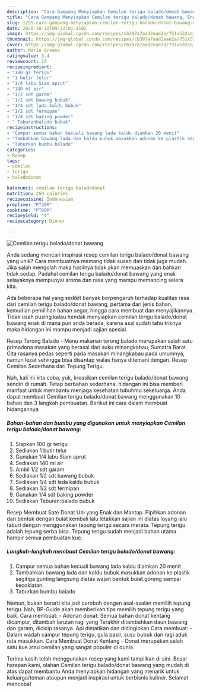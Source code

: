 ```yaml
---
description: "Cara Gampang Menyiapkan Cemilan terigu balado/donat bawang, Enak Banget"
title: "Cara Gampang Menyiapkan Cemilan terigu balado/donat bawang, Enak Banget"
slug: 1255-cara-gampang-menyiapkan-cemilan-terigu-balado-donat-bawang-enak-banget
date: 2020-10-18T09:22:01.410Z
image: https://img-global.cpcdn.com/recipes/cb397a7aad2eae2a/751x532cq70/cemilan-terigu-baladodonat-bawang-foto-resep-utama.jpg
thumbnail: https://img-global.cpcdn.com/recipes/cb397a7aad2eae2a/751x532cq70/cemilan-terigu-baladodonat-bawang-foto-resep-utama.jpg
cover: https://img-global.cpcdn.com/recipes/cb397a7aad2eae2a/751x532cq70/cemilan-terigu-baladodonat-bawang-foto-resep-utama.jpg
author: Mario Greene
ratingvalue: 3.4
reviewcount: 14
recipeingredient:
- "100 gr terigu"
- "1 butir telur"
- "1/4 labu Siam aprut"
- "140 ml air"
- "1/2 sdt garam"
- "1/2 sdt bawang bubuk"
- "1/4 sdt lada kaldu bubuk"
- "1/2 sdt fermipan"
- "1/4 sdt baking powder"
- " Taburanbalado bubuk"
recipeinstructions:
- "Campur semua bahan kecuali bawang lada kaldu diamkan 20 menit"
- "Tambahkan bawang lada dan kaldu bubuk.masukkan adonan ke plastik segitiga gunting langsung diatas wajan bentuk bulat.goreng sampai kecoklatan."
- "Taburkan bumbu balado"
categories:
- Resep
tags:
- cemilan
- terigu
- baladodonat

katakunci: cemilan terigu baladodonat 
nutrition: 259 calories
recipecuisine: Indonesian
preptime: "PT38M"
cooktime: "PT60M"
recipeyield: "4"
recipecategory: Dinner

---
```



![Cemilan terigu balado/donat bawang](https://img-global.cpcdn.com/recipes/cb397a7aad2eae2a/751x532cq70/cemilan-terigu-baladodonat-bawang-foto-resep-utama.jpg)

Anda sedang mencari inspirasi resep cemilan terigu balado/donat bawang yang unik? Cara membuatnya memang tidak susah dan tidak juga mudah. Jika salah mengolah maka hasilnya tidak akan memuaskan dan bahkan tidak sedap. Padahal cemilan terigu balado/donat bawang yang enak selayaknya mempunyai aroma dan rasa yang mampu memancing selera kita.

Ada beberapa hal yang sedikit banyak berpengaruh terhadap kualitas rasa dari cemilan terigu balado/donat bawang, pertama dari jenis bahan, kemudian pemilihan bahan segar, hingga cara membuat dan menyajikannya. Tidak usah pusing kalau hendak menyiapkan cemilan terigu balado/donat bawang enak di mana pun anda berada, karena asal sudah tahu triknya maka hidangan ini mampu menjadi sajian spesial.

Resep Terong Balado - Menu makanan terong balado merupakan salah satu primadona masakan yang berasal dari suku minangkabau, Sumatra Barat. Cita rasanya pedas seperti pada masakan minangkabau pada umumnya, namun lezat sehingga bisa disantap walau hanya ditemani dengan. Resep Cemilan Sederhana dari Tepung Terigu.


Nah, kali ini kita coba, yuk, kreasikan cemilan terigu balado/donat bawang sendiri di rumah. Tetap berbahan sederhana, hidangan ini bisa memberi manfaat untuk membantu menjaga kesehatan tubuhmu sekeluarga. Anda dapat membuat Cemilan terigu balado/donat bawang menggunakan 10 bahan dan 3 langkah pembuatan. Berikut ini cara dalam membuat hidangannya.

<!--inarticleads1-->

##### Bahan-bahan dan bumbu yang digunakan untuk menyiapkan Cemilan terigu balado/donat bawang:

1. Siapkan 100 gr terigu
1. Sediakan 1 butir telur
1. Gunakan 1/4 labu Siam aprut
1. Sediakan 140 ml air
1. Ambil 1/2 sdt garam
1. Sediakan 1/2 sdt bawang bubuk
1. Sediakan 1/4 sdt lada kaldu bubuk
1. Sediakan 1/2 sdt fermipan
1. Gunakan 1/4 sdt baking powder
1. Sediakan  Taburan:balado bubuk


Resep Membuat Sate Donat Ubi yang Enak dan Mantap. Pipihkan adonan dan bentuk dengan bulat kembali lalu letakkan sajian ini diatas loyang lalu taburi dengan menggunakan tepung terigu secara merata. Tepung terigu adalah tepung serba bisa. Tepung terigu sudah menjadi bahan utama hampir semua pembuatan kue. 

<!--inarticleads2-->

##### Langkah-langkah membuat Cemilan terigu balado/donat bawang:

1. Campur semua bahan kecuali bawang lada kaldu diamkan 20 menit
1. Tambahkan bawang lada dan kaldu bubuk.masukkan adonan ke plastik segitiga gunting langsung diatas wajan bentuk bulat.goreng sampai kecoklatan.
1. Taburkan bumbu balado


Namun, bukan berarti kita jadi ceroboh dengan asal-asalan memilih tepung terigu. Nah, BP-Guide akan memberikan tips memilih tepung terigu yang baik. Cara membuat: - Adonan donat: Semua bahan donat kentang dicampur, ditambah larutan ragi yang Terakhir ditambahkan daun bawang dan garam, dicicip rasanya. Api dimatikan dan didinginkan Cara membuat: - Dalam wadah campur tepung terigu, gula pasir, susu bubuk dan ragi aduk rata masukkan. Cara Membuat Donat Kentang - Donat merupakan salah satu kue atau cemilan yang sangat populer di dunia. 

Terima kasih telah menggunakan resep yang kami tampilkan di sini. Besar harapan kami, olahan Cemilan terigu balado/donat bawang yang mudah di atas dapat membantu Anda menyiapkan hidangan yang menarik untuk keluarga/teman ataupun menjadi inspirasi untuk berbisnis kuliner. Selamat mencoba!
